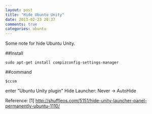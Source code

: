 ```yaml
---
layout: post
title: "Hide Ubuntu Unity"
date: 2013-02-23 20:37
comments: true
categories: ubuntu
---
```


Some note for hide Ubuntu Unity.

##Install

	sudo apt-get install compizconfig-settings-manager

##command

	$ccsm

enter "Ubuntu Unity plugin" 
Hide Launcher: Never -> AutoHide


Reference: 
[1] <http://shuffleos.com/5151/hide-unity-launcher-panel-permanently-ubuntu-1110/>
